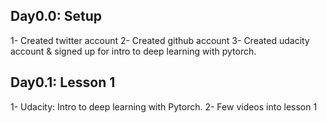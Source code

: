 Day0.0: Setup
---------------
1- Created twitter account
2- Created github account
3- Created udacity account & signed up for intro to deep learning with pytorch.

Day0.1: Lesson 1
---------------
1- Udacity: Intro to deep learning with Pytorch. 
2- Few videos into lesson 1
